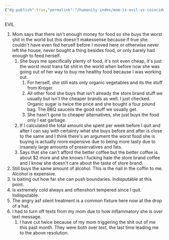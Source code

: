 ```yaml
---
{"dg-publish":true,"permalink":"/humanity-index/mom-is-evil-vs-coincidence/","tags":["HumanityIndex"]}
---
```




EVIL
1. Mom says that there isn't enough money for food so she buys the worst shit in the world but this doesn't makessense because if true she couldn't have even fed herself before I moved here or otherwise never left the house, never bought a thing besides food, or only barely had enough to feed herself.
	1. She buys me specifically plenty of food, it's not even cheap, it's just the worst most trans fat shit in the world when before now she was going out of her way to buy me healthy food because I was working out. 
		1. For herself, she still eats only organic vegetables and its the stuff from Kroger. 
		2. All other food she buys that isn't already the store brand stuff we usually but isn't the cheaper brands as well. I just checked. Organic sugar is twice the price and she bought a four pound bag. The BBQ sauceiis the good stuff we usually get. 
		3. She hasn't gone to cheaper alternatives, she just buys the food only I eat garbage. 
	2. If I calculated the total amount she spent per week before I quit and after I can say with certainty what she buys before and after is close to the same and I think there's an argument the worst food she is buying is actually more expensive due to being more tasty due to insanely large amounts of preservatives and fats. 
	3. Says that she can't afford the better coffee but the better coffee is about $2 more and she knows I fucking hate the store brand coffee and I know she doesn't care about the taste of store brand. 
2. Still buys the same amount of alcohol. This is the nail in the coffin to me. Alcohol is expensive. 
3. Is baiting out how far she can push boundaries. Indisputable at this point. 
4. Is extremely cold always and oftenshort tempered since I quit. Indisputable. 
5. The angry asf silent treatment is a common fixture here now at the drop of a hat. 
6. I had to turn off texts from my mom due to how inflammatory she is over text message. 
	1. I have cut twice because of my mom triggering the shit out of me this past month. They were both over text, the last time leading me to the above resolution. 